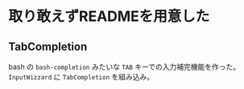 # 取り敢えずREADMEを用意した

## TabCompletion

bash の `bash-completion` みたいな `TAB` キーでの入力補完機能を作った。  
`InputWizzard` に `TabCompletion` を組み込み。
